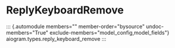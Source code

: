 # ReplyKeyboardRemove

::: {.automodule members="" member-order="bysource" undoc-members="True" exclude-members="model_config,model_fields"}
aiogram.types.reply_keyboard_remove
:::
